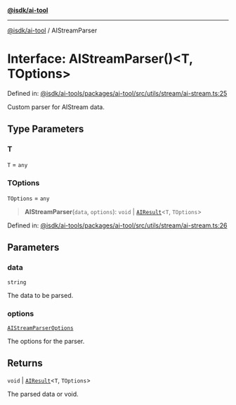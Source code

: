 [**@isdk/ai-tool**](../README.md)

***

[@isdk/ai-tool](../globals.md) / AIStreamParser

# Interface: AIStreamParser()\<T, TOptions\>

Defined in: [@isdk/ai-tools/packages/ai-tool/src/utils/stream/ai-stream.ts:25](https://github.com/isdk/ai-tool.js/blob/e883e341c67e937e7d3a3e95e8bc56844896f5a3/src/utils/stream/ai-stream.ts#L25)

Custom parser for AIStream data.

## Type Parameters

### T

`T` = `any`

### TOptions

`TOptions` = `any`

> **AIStreamParser**(`data`, `options`): `void` \| [`AIResult`](AIResult.md)\<`T`, `TOptions`\>

Defined in: [@isdk/ai-tools/packages/ai-tool/src/utils/stream/ai-stream.ts:26](https://github.com/isdk/ai-tool.js/blob/e883e341c67e937e7d3a3e95e8bc56844896f5a3/src/utils/stream/ai-stream.ts#L26)

## Parameters

### data

`string`

The data to be parsed.

### options

[`AIStreamParserOptions`](AIStreamParserOptions.md)

The options for the parser.

## Returns

`void` \| [`AIResult`](AIResult.md)\<`T`, `TOptions`\>

The parsed data or void.
